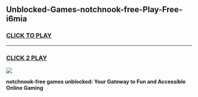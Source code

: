 
## Unblocked-Games-notchnook-free-Play-Free-i6mia
<h3>
<a href="https://premium76.site?title=notchnook-free&ref=21A">CLICK TO PLAY</a></h3>
<hr>

<h3>
<a href="https://premium76.site?title=notchnook-free&ref=21A">CLICK 2 PLAY</a>
  
</h3>

<a href="https://premium76.site?title=notchnook-free&ref=21A"><img src="https://clearcache.store/games.png"></a>


**notchnook-free games unblocked: Your Gateway to Fun and Accessible Online Gaming**
